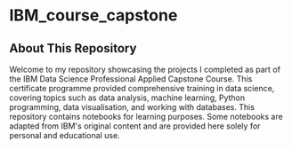 # IBM_course_capstone

## About This Repository
Welcome to my repository showcasing the projects I completed as part of the IBM Data Science Professional Applied Capstone Course. This certificate programme provided comprehensive training in data science, covering topics such as data analysis, machine learning, Python programming, data visualisation, and working with databases. This repository contains notebooks for learning purposes. Some notebooks are adapted from IBM's original content and are provided here solely for personal and educational use.

